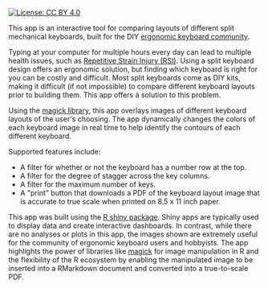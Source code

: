 [![License: CC BY 4.0](https://img.shields.io/badge/License-CC%20BY%204.0-lightgrey.svg)](https://creativecommons.org/licenses/by/4.0/) <a href="https://github.com/jhelvy/splitKbCompare">
<i class="fa fa-github fa-lg"></i></a>

This app is an interactive tool for comparing layouts of different split mechanical keyboards, built for the DIY [ergonomic keyboard community](https://www.reddit.com/r/ErgoMechKeyboards/).

Typing at your computer for multiple hours every day can lead to multiple health issues, such as [Repetitive Strain Injury (RSI)](https://en.wikipedia.org/wiki/Repetitive_strain_injury). Using a split keyboard design offers an ergonomic solution, but finding which keyboard is right for you can be costly and difficult. Most split keyboards come as DIY kits, making it difficult (if not impossible) to compare different keyboard layouts prior to building them. This app offers a solution to this problem.

Using the [magick library](https://cran.r-project.org/web/packages/magick/vignettes/intro.html), this app overlays images of different keyboard layouts of the user's choosing. The app dynamically changes the colors of each keyboard image in real time to help identify the contours of each different keyboard.

Supported features include:

- A filter for whether or not the keyboard has a number row at the top.
- A filter for the degree of stagger across the key columns.
- A filter for the maximum number of keys.
- A "print" button that downloads a PDF of the keyboard layout image that is accurate to true scale when printed on 8.5 x 11 inch paper.

This app was built using the [R shiny package](https://shiny.rstudio.com/). Shiny apps are typically used to display data and create interactive dashboards. In contrast, while there are no analyses or plots in this app, the images shown are extremely useful for the community of ergonomic keyboard users and hobbyists. The app highlights the power of libraries like [magick](https://cran.r-project.org/web/packages/magick/vignettes/intro.html) for image manipulation in R and the flexibility of the R ecosystem by enabling the manipulated image to be inserted into a RMarkdown document and converted into a true-to-scale PDF.
